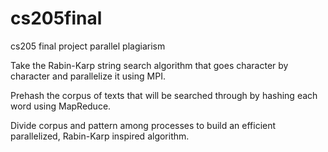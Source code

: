 cs205final
==========

cs205 final project parallel plagiarism

Take the Rabin-Karp string search algorithm that goes character by character and parallelize it using MPI. 

Prehash the corpus of texts that will be searched through by hashing each word using MapReduce.

Divide corpus and pattern among processes to build an efficient parallelized, Rabin-Karp inspired algorithm. 
